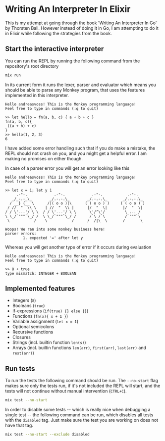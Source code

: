 # Writing An Interpreter In Elixir

This is my attempt at going through the book 'Writing An Interpreter In Go' by Thorsten Ball. However instead of doing
it in Go, I am attempting to do it in Elixir while following the strategies from the book.

## Start the interactive interpreter
You can run the REPL by running the following command from the repository's root directory

```sh
mix run
```
In its current form it runs the lexer, parser and evaluator which means you should be able to parse any Monkey program,
that uses the features implemented in this interpreter.

```
Hello andreasvoss! This is the Monkey programming language!
Feel free to type in commands (:q to quit)

>> let hello = fn(a, b, c) { a + b + c }
fn(a, b, c){
 ((a + b) + c)
}
>> hello(1, 2, 3)
6
```

I have added some error handling such that if you do make a mistake, the REPL should not crash on you, and you might get
a helpful error. I am making no promises on either though.

In case of a parser error you will get an error looking like this

```
Hello andreasvoss! This is the Monkey programming language!
Feel free to type in commands (:q to quit)

>> let x = 1; let y 1
     .-"-.            .-"-.            .-"-.           .-"-.
   _/_-.-_\_        _/.-.-.\_        _/.-.-.\_       _/.-.-.\_
  / __} {__ \      /|( o o )|\      ( ( o o ) )     ( ( o o ) )
 / //  "  \\ \    | //  "  \\ |      |/  "  \|       |/  "  \|
/ / \'---'/ \ \  / / \'---'/ \ \      \'/^\'/         \ .-. /
\ \_/`"""`\_/ /  \ \_/`"""`\_/ /      /`\ /`\         /`"""`\
 \           /    \           /      /  /|\  \       /       \

Woops! We ran into some monkey business here!
parser errors:
        1. expected '=' after let y
```

Whereas you will get another type of error if it occurs during evaluation

```
Hello andreasvoss! This is the Monkey programming language!
Feel free to type in commands (:q to quit)

>> 8 + true
type mismatch: INTEGER + BOOLEAN
```

## Implemented features

* Integers (`8`)
* Booleans (`true`)
* If-expressions (`if(true) {} else {}`)
* Functions (`fn(x){ x + 1 }`)
* Variable assignment (`let x = 1`)
* Optional semicolons
* Recursive functions
* Closures
* Strings (incl. builtin function `len(s)`)
* Arrays (incl. builtin functions `len(arr)`, `first(arr)`, `last(arr)` and `rest(arr)`)

## Run tests
To run the tests the following command should be run. The `--no-start` flag makes sure only the tests run, if it's not
included the REPL will start, and the tests will not continue without manual intervention (`CTRL+C`).

```sh
mix test --no-start
```

In order to disable some tests -- which is really nice when debugging a single test -- the following command can be run,
which disables all tests with the `disabled` tag. Just make sure the test you are working on does not have that tag.

```sh
mix test --no-start --exclude disabled
```
